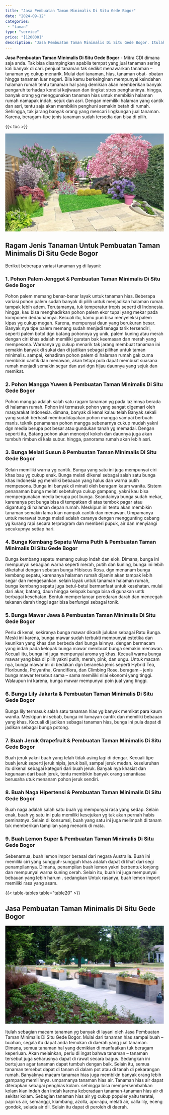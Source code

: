 ```yaml
---
title: "Jasa Pembuatan Taman Minimalis Di Situ Gede Bogor"
date: "2024-09-12"
categories:
 - "taman"
type: "service"
price: "[120000]"
description: "Jasa Pembuatan Taman Minimalis Di Situ Gede Bogor. Itulah sebagian macam tanaman yg banyak di layani oleh Jasa Pembuatan Taman Minimalis Di Situ Gede Bogor. Mu..."
---
```


**Jasa Pembuatan Taman Minimalis Di Situ Gede Bogor** - Mitra CDI dimana saja anda. Tak bisa disampingkan apabila tempat yang jual tanaman sering kali banyak di cari. penjual tanaman tak sedikit menawarkan tanaman – tanaman yg cukup menarik. Mulai dari tanaman, hias, tanaman obat- obatan hingga tanaman luar negeri. Bila kamu berkeinginan mempunyai keindahan halaman rumah tentu tanaman hal yang demikian akan memberikan banyak pengaruh terhadap kondisi kejiwaan dan tingkat stres penghuninya. hingga, banyak orang yg menggunakan tanaman hias untuk membikin halaman rumah namapak indah, sejuk dan asri. Dengan memiliki halaman yang cantik dan asri, tentu saja akan membikin penghuni semakin betah di rumah. Sehingga, tak jarang banyak orang yang mencari lingkungan jual tanaman. Karena, beragam-tipe jenis tanaman sudah tersedia dan bisa di pilih.

{{< toc >}}

![Jasa Pembuatan Taman Minimalis Di Situ Gede Bogor](/images/taman/taman650x400-21.jpg)

## Ragam Jenis Tanaman Untuk Pembuatan Taman Minimalis Di Situ Gede Bogor

Berikut beberapa variasi tanaman yg di layani:

### 1\. Pohon Palem Jenggot & Pembuatan Taman Minimalis Di Situ Gede Bogor

Pohon palem memang benar-benar layak untuk tanaman hias. Beberapa variasi pohon palem sudah banyak di pilih untuk menjadikan halaman rumah tampak lebih adem. Terutamanya, tuk temperatur tropis seperti di Indonesia. hingga, kau bisa menghadirkan pohon palem ekor tupai yang mekar pada komponen dedaunannya. Kecuali itu, kamu pun bisa menyeleksi palem kipas yg cukup megah. Karena, mempunyai daun yang berukuran besar. Banyak nya tipe palem memang sudah menjadi tenaga tarik tersendiri, seperti palem botol dgn batang pohonnya yg unik, palem kuning atau merah dengan ciri khas adalah memiliki guratan bak keemasan dan merah yang mempesona. Warnanya yg cukup menarik tak jarang membuat tanaman ini semakin banyak di sukai dan di jadikan sebagai pilihan untuk taman minimalis. sampai, kehadiran pohon palem di halaman rumah gak cuma membikin cantik dan menawan, akan tetapi pula dapat membuat suasana rumah menjadi semakin segar dan asri dgn hijau daunnya yang sejuk dan memikat.

### 2\. Pohon Mangga Yuwen & Pembuatan Taman Minimalis Di Situ Gede Bogor

Pohon mangga adalah salah satu ragam tanaman yg pada lazimnya berada di halaman rumah. Pohon ini termasuk pohon yang sangat digemari oleh masyarakat Indonesia. dimana, banyak di kenal kalau telah Banyak sekali yang sudah berhasil membudidayakan pohon mangga sampai berbuah manis. teknik penamanan pohon mangga sebenarnya cukup mudah yakni dgn media berupa pot besar atau gundukan tanah yg memadai. Dengan seperti itu, Batang pohon akan menonjol kokoh dan daunnya juga akan tumbuh rimbun di kala subur. hingga, panorama rumah akan lebih asri.

### 3\. Bunga Melati Susun & Pembuatan Taman Minimalis Di Situ Gede Bogor

Selain memiliki warna yg cantik. Bunga yang satu ini juga mempunyai ciri khas bau yg cukup enak. Bunga melati dikenal sebagai salah satu bunga khas Indonesia yg memiliki bebauan yang halus dan warna putih mempesona. Bunga ini banyak di minati oleh beragam kaum wanita. Sistem penanaman bunga melati sebetulnya cukup gampang, yakni kau bisa mempergunakan media berupa pot bunga. Seandainya bunga sudah mekar, karenanya pot bunga bisa di tempatkan di atas tembok pagar atau digantung di halaman depan rumah. Meskipun ini tentu akan membikin tanaman semakin lama kian nampak cantik dan menawan. Umpamanya untuk merawat bunga melati adalah caranya dengan menggunting cabang yg kurang rapi secara terprogram dan memberi pupuk, air dan menyiangi secukupnya setiap hari.

### 4\. Bunga Kembang Sepatu Warna Putih & Pembuatan Taman Minimalis Di Situ Gede Bogor

Bunga kembang sepatu memang cukup indah dan elok. Dimana, bunga ini mempunyai sebagian warna seperti merah, putih dan kuning, bunga ini lebih diketahui dengan sebutan bunga Hibiscus Rosa. dgn menanam bunga kembang sepatu, karenanya halaman rumah dijamin akan tampak lebih segar dan mengesankan. selain layak untuk tanaman halaman rumah, bunga kembang sepatu juga betul-betul bermanfaat untuk kesehatan. mulai dari akar, batang, daun hingga kelopak bunga bisa di gunakan untk berbagai kesehatan. Bentuk memperlancar peredaran darah dan mencegah tekanan darah tinggi agar bisa berfungsi sebagai tonik.

### 5\. Bunga Mawar Jawa & Pembuatan Taman Minimalis Di Situ Gede Bogor

Perlu di kenal, sekiranya bunga mawar dikasih julukan sebagai Ratu Bunga. Meski ini karena, bunga mawar sudah terbukti mempunyai estetika dan keunikan yang khas dan berbeda dari bunga lainnya. dengan bermacam yang indah pada kelopak bunga mawar membuat bunga semakin menawan. Kecuali itu, bunga ini juga mempunyai aroma yg khas. Kecuali warna bunga mawar yang bisa di pilih yakni putih, merah, pink, dan ungu. Untuk macam nya, bunga mawar ini di bedakan dgn beraneka jenis seperti Hybrid Tea, Floribunda, Polyantha, Grandiflora, dan Climbing Rose. beragam – jenis bunga mawar tersebut sama – sama memiliki nilai ekonomi yang tinggi. Walaupun ini karena, bunga mawar mempunyai poin jual yang tinggi.

### 6\. Bunga Lily Jakarta & Pembuatan Taman Minimalis Di Situ Gede Bogor

Bunga lily termasuk salah satu tanaman hias yg banyak memikat para kaum wanita. Meskipun ini sebab, bunga ini lumayan cantik dan memiliki bebauan yang khas. Kecuali di jadikan sebagai tanaman hias, bunga ini pula dapat di jadikan sebagai bunga potong.

### 7\. Buah Jeruk Grapefruit & Pembuatan Taman Minimalis Di Situ Gede Bogor

Buah jeruk yakni buah yang telah tidak asing lagi di dengar. Kecuali tipe buah jeruk seperti jeruk nipis, jeruk bali, sampai jeruk medan. keseluruhan itu dikenal sebagai kategori dari buah jeruk. Banyak nya khasiat dan kegunaan dari buah jeruk, tentu membikin banyak orang senantiasa berusaha utuk menanam pohon jeruk sendiri.

### 8\. Buah Naga Hipertensi & Pembuatan Taman Minimalis Di Situ Gede Bogor

Buah naga adalah salah satu buah yg mempunyai rasa yang sedap. Selain enak, buah yg satu ini pula memiliki kesejukan yg tak akan pernah habis peminatnya. Selain di konsumsi, buah yang satu ini juga melimpah di tanam tuk memberikan tampilan yang menarik di mata.

### 9\. Buah Lemon Super & Pembuatan Taman Minimalis Di Situ Gede Bogor

Sebenarnua, buah lemon impor berasal dari negara Australia. Buah ini memiliki ciri yang sungguh-sungguh khas adalah dapat di lihat dari segi penampilannya. Dimana, penampilan buah lemon yakni berbentuk lonjong dan mempunyai warna kuning cerah. Selain itu, buah ini juga mempunyai bebauan yang lebih harum . sedangkan Untuk rasanya, buah lemon import memiliki rasa yang asam.

{{< table-tables table="table20" >}}

## Jasa Pembuatan Taman Minimalis Di Situ Gede Bogor

![Jasa Pembuatan Taman Minimalis Di Situ Gede Bogor](/images/taman/taman650x400-2.jpg)

Itulah sebagian macam tanaman yg banyak di layani oleh Jasa Pembuatan Taman Minimalis Di Situ Gede Bogor. Mulai dari tanaman hias sampai buah – buahan, segala itu dapat anda temukan di daerah yang jual tanaman. Dimana, semua tanaman hal yang demikian di manfaatkan tuk beragam keperluan. Akan melainkan, perlu di ingat bahwa tanaman – tanaman tersebut juga seharusnya dapat di rawat secara bagus. Sedangkan ini bertujuan agar tanaman dapat tumbuh dengan baik. Selain itu, semua tanaman tersebut dapat di tanam di dalam pot atau di tanah di pekarangan rumah. Banyaknya macam tanaman hias juga membikin banyak orang lebih gampang memilihnya. umpamanya tanaman hias air. Tanaman hias air dapat diterapkan sebagai penghias kolam. sehingga bisa mempersembahkan kolam kian indah dan indah karena keberadaan tanaman-tanaman hias air di sekitar kolam. Sebagian tanaman hias air yg cukup populer yaitu teratai, papirus air, semanggi, kiambang, azolla, apu-apu, melati air, calla lily, eceng gondok, selada air dll. Selain itu dapat di peroleh di daerah.
